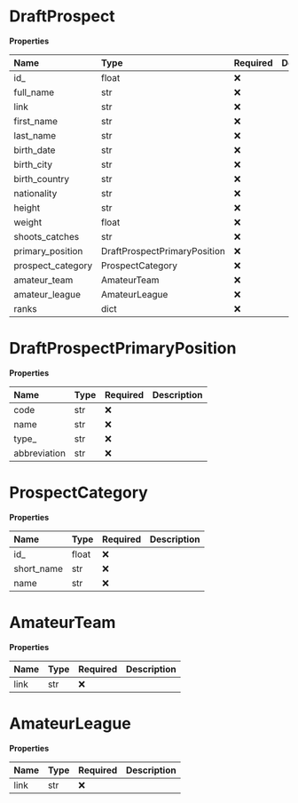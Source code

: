 # DraftProspect

**Properties**

| Name              | Type                         | Required | Description |
| :---------------- | :--------------------------- | :------- | :---------- |
| id\_              | float                        | ❌       |             |
| full_name         | str                          | ❌       |             |
| link              | str                          | ❌       |             |
| first_name        | str                          | ❌       |             |
| last_name         | str                          | ❌       |             |
| birth_date        | str                          | ❌       |             |
| birth_city        | str                          | ❌       |             |
| birth_country     | str                          | ❌       |             |
| nationality       | str                          | ❌       |             |
| height            | str                          | ❌       |             |
| weight            | float                        | ❌       |             |
| shoots_catches    | str                          | ❌       |             |
| primary_position  | DraftProspectPrimaryPosition | ❌       |             |
| prospect_category | ProspectCategory             | ❌       |             |
| amateur_team      | AmateurTeam                  | ❌       |             |
| amateur_league    | AmateurLeague                | ❌       |             |
| ranks             | dict                         | ❌       |             |

# DraftProspectPrimaryPosition

**Properties**

| Name         | Type | Required | Description |
| :----------- | :--- | :------- | :---------- |
| code         | str  | ❌       |             |
| name         | str  | ❌       |             |
| type\_       | str  | ❌       |             |
| abbreviation | str  | ❌       |             |

# ProspectCategory

**Properties**

| Name       | Type  | Required | Description |
| :--------- | :---- | :------- | :---------- |
| id\_       | float | ❌       |             |
| short_name | str   | ❌       |             |
| name       | str   | ❌       |             |

# AmateurTeam

**Properties**

| Name | Type | Required | Description |
| :--- | :--- | :------- | :---------- |
| link | str  | ❌       |             |

# AmateurLeague

**Properties**

| Name | Type | Required | Description |
| :--- | :--- | :------- | :---------- |
| link | str  | ❌       |             |

<!-- This file was generated by liblab | https://liblab.com/ -->
